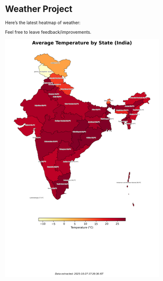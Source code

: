 # Weather Project

Here’s the latest heatmap of weather:

Feel free to leave feedback/improvements.

![India Heatmap](docs/assets/india_heatmap.png?v=FF5C8E)
